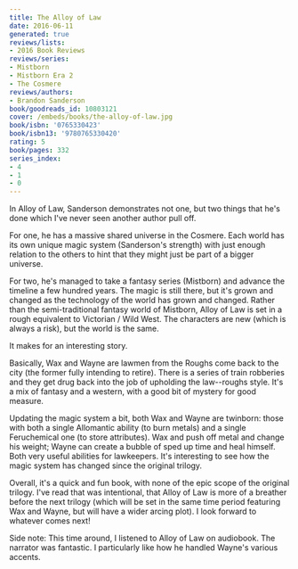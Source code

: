 ```yaml
---
title: The Alloy of Law
date: 2016-06-11
generated: true
reviews/lists:
- 2016 Book Reviews
reviews/series:
- Mistborn
- Mistborn Era 2
- The Cosmere
reviews/authors:
- Brandon Sanderson
book/goodreads_id: 10803121
cover: /embeds/books/the-alloy-of-law.jpg
book/isbn: '0765330423'
book/isbn13: '9780765330420'
rating: 5
book/pages: 332
series_index:
- 4
- 1
- 0
---
```

In Alloy of Law, Sanderson demonstrates not one, but two things that he's done which I've never seen another author pull off.  

For one, he has a massive shared universe in the Cosmere. Each world has its own unique magic system (Sanderson's strength) with just enough relation to the others to hint that they might just be part of a bigger universe.  

<!--more-->

For two, he's managed to take a fantasy series (Mistborn) and advance the timeline a few hundred years. The magic is still there, but it's grown and changed as the technology of the world has grown and changed. Rather than the semi-traditional fantasy world of Mistborn, Alloy of Law is set in a rough equivalent to Victorian / Wild West. The characters are new (which is always a risk), but the world is the same.  

It makes for an interesting story.  

Basically, Wax and Wayne are lawmen from the Roughs come back to the city (the former fully intending to retire). There is a series of train robberies and they get drug back into the job of upholding the law--roughs style. It's a mix of fantasy and a western, with a good bit of mystery for good measure.  

Updating the magic system a bit, both Wax and Wayne are twinborn: those with both a single Allomantic ability (to burn metals) and a single Feruchemical one (to store attributes). Wax and push off metal and change his weight; Wayne can create a bubble of sped up time and heal himself. Both very useful abilities for lawkeepers. It's interesting to see how the magic system has changed since the original trilogy.  

Overall, it's a quick and fun book, with none of the epic scope of the original trilogy. I've read that was intentional, that Alloy of Law is more of a breather before the next trilogy (which will be set in the same time period featuring Wax and Wayne, but will have a wider arcing plot). I look forward to whatever comes next!  

Side note: This time around, I listened to Alloy of Law on audiobook. The narrator was fantastic. I particularly like how he handled Wayne's various accents.